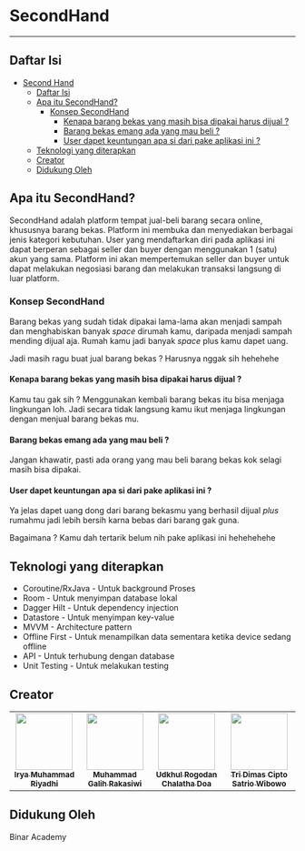 # SecondHand

<!-- markdownlint-disable -->
<hr/>

## Daftar Isi

- [Second Hand](#secondhand)
  - [Daftar Isi](#daftar-isi)
  - [Apa itu SecondHand?](#apa-itu-secondhand)
    - [Konsep SecondHand](#konsep-secondhand)
      - [Kenapa barang bekas yang masih bisa dipakai harus dijual ?](#kenapa-barang-bekas-yang-masih-bisa-dipakai-harus-dijual-)
      - [Barang bekas emang ada yang mau beli ?](#barang-bekas-emang-ada-yang-mau-beli-)
      - [User dapet keuntungan apa si dari pake aplikasi ini ?](#user-dapet-keuntungan-apa-si-dari-pake-aplikasi-ini-)
  - [Teknologi yang diterapkan ](#teknologi-yang-diterapkan)
  - [Creator](#creator)
  - [Didukung Oleh](#didukung-oleh)

## Apa itu SecondHand?

SecondHand adalah platform tempat jual-beli barang secara online, khususnya barang bekas. Platform
ini membuka dan menyediakan berbagai jenis kategori kebutuhan. User yang mendaftarkan diri pada
aplikasi ini dapat berperan sebagai seller dan buyer dengan menggunakan 1 (satu) akun yang sama.
Platform ini akan mempertemukan seller dan buyer untuk dapat melakukan negosiasi barang dan
melakukan transaksi langsung di luar platform.

### Konsep SecondHand

Barang bekas yang sudah tidak dipakai lama-lama akan menjadi sampah dan menghabiskan banyak _space_
dirumah kamu, daripada menjadi sampah mending dijual aja. Rumah kamu jadi banyak _space_ plus kamu
dapet uang.

Jadi masih ragu buat jual barang bekas ? Harusnya nggak sih hehehehe

#### Kenapa barang bekas yang masih bisa dipakai harus dijual ?

Kamu tau gak sih ? Menggunakan kembali barang bekas itu bisa menjaga lingkungan loh. Jadi secara
tidak langsung kamu ikut menjaga lingkungan dengan menjual barang bekas mu.

#### Barang bekas emang ada yang mau beli ?

Jangan khawatir, pasti ada orang yang mau beli barang bekas kok selagi masih bisa dipakai.

#### User dapet keuntungan apa si dari pake aplikasi ini ?

Ya jelas dapet uang dong dari barang bekasmu yang berhasil dijual _plus_ rumahmu jadi lebih bersih
karna bebas dari barang gak guna.

Bagaimana ? Kamu dah tertarik belum nih pake aplikasi ini hehehehehe

## Teknologi yang diterapkan

- Coroutine/RxJava - Untuk background Proses
- Room - Untuk menyimpan database lokal
- Dagger Hilt - Untuk dependency injection
- Datastore - Untuk menyimpan key-value
- MVVM - Architecture pattern
- Offline First - Untuk menampilkan data sementara ketika device sedang offline
- API - Untuk terhubung dengan database
- Unit Testing - Untuk melakukan testing

## Creator

<!-- markdownlint-disable -->
<table>
  <tr>
    <td align="center"><a href="https://gitlab.com/iryamr"><img src="https://secure.gravatar.com/avatar/fad85bca4f69b378895da3cbcfebb920?s=800&d=identicon" width="100px;" alt=""/><br /><sub><b>Irya Muhammad Riyadhi</b></sub></a><br />
    <td align="center"><a href="https://gitlab.com/Galih0123"><img src="https://secure.gravatar.com/avatar/1112d7424cfa4ba44faa1955882c1512?s=800&d=identicon" width="100px;" alt=""/><br /><sub><b>Muhammad Galih Rakasiwi</b></sub></a><br />
    <td align="center"><a href="https://gitlab.com/udkhul"><img src="https://secure.gravatar.com/avatar/d430bc3e1ee45862861fc8cb91a8e26f?s=800&d=identicon" width="100px;" alt=""/><br /><sub><b>Udkhul Rogodan Chalatha Doa</b></sub></a><br />
    <td align="center"><a href="https://gitlab.com/dimastrio"><img src="https://secure.gravatar.com/avatar/b4a926fdaff0661c804b0e4bafd099ff?s=800&d=identicon" width="100px;" alt=""/><br /><sub><b>Tri Dimas Cipto Satrio Wibowo</b></sub></a><br />
  </tr>
</table>
<!-- markdownlint-restore -->

## Didukung Oleh

Binar Academy
